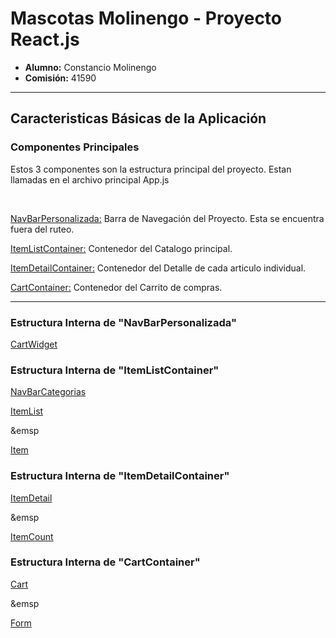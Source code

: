 <h1> Mascotas Molinengo - Proyecto React.js </h2>

<ul>
    <li><strong>Alumno:</strong> Constancio Molinengo</li>
    <li><strong>Comisión:</strong> 41590</li>
</ul>

<hr/>

<h2>Caracteristicas Básicas de la Aplicación</h2>
<h3>Componentes Principales</h3>
<p>Estos 3 componentes son la estructura principal del proyecto. Estan llamadas en el archivo principal App.js</p>
<br/>
<p><ins>NavBarPersonalizada:</ins> Barra de Navegación del Proyecto. Esta se encuentra fuera del ruteo.</p>
<p><ins>ItemListContainer:</ins> Contenedor del Catalogo principal.</p>
<p><ins>ItemDetailContainer:</ins> Contenedor del Detalle de cada articulo individual.</p>
<p><ins>CartContainer:</ins> Contenedor del Carrito de compras.</p>

<hr/>

<h3>Estructura Interna de "NavBarPersonalizada"</h3>
<p><ins>CartWidget</ins></p>

<h3>Estructura Interna de "ItemListContainer"</h3>
<p><ins>NavBarCategorias</ins></p>

<p><ins>ItemList</ins></p>
&emsp<p><ins>Item</ins></p>

<h3>Estructura Interna de "ItemDetailContainer"</h3>
<p><ins>ItemDetail</ins></p>
&emsp<p><ins>ItemCount</ins></p>

<h3>Estructura Interna de "CartContainer"</h3>
<p><ins>Cart</ins></p>
&emsp<p><ins>Form</ins></p>
